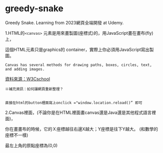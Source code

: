 # greedy-snake
Greedy Snake. 
Learning from 2023網頁全端開發 at Udemy.

1.HTML的```<canvas>``` 元素是用來畫製圖(座標式)的，用JavaScript畫在畫布(fly)上， 
  
  <canvas>這個HTML元素只是graphics的 container，實際上你必須用JavaScript寫出製圖。
    
    Canvas has several methods for drawing paths, boxes, circles, text, and adding images.
    
    
  <a href="https://www.w3schools.com/html/html5_canvas.asp">資料來源：W3Cschool</a>

    
    ※補充資訊：如何讓網頁重新整理？

    
    直接在html的button裡面寫上onclick ="window.location.reload()” 即可
  
  2.Canvas裡面，(不論你是在HTML裡面畫canvas還是Java還是其他程式語言裡面)，
  
  你在畫畫布的時候，它的Ｘ座標越往右邊X越大；Y座標是往下Y越大。 (和數學的座標不一樣)
  
  最左上角的原點座標為(0,0)
  
  

